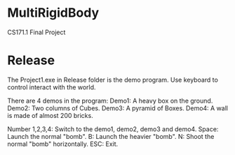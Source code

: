 # MultiRigidBody
CS171.1 Final Project

# Release 
The Project1.exe in Release folder is the demo program. Use keyboard to control interact with the world.

There are 4 demos in the program:
Demo1: A heavy box on the ground.
Demo2: Two columns of Cubes.
Demo3: A pyramid of Boxes.
Demo4: A wall is made of almost 200 bricks.

Number 1,2,3,4: Switch to the demo1, demo2, demo3 and demo4.
Space: Launch the normal "bomb".
B: Launch the heavier "bomb".
N: Shoot the normal "bomb" horizontally.
ESC: Exit.

